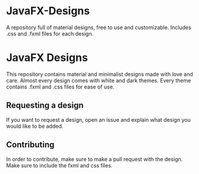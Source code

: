 # JavaFX-Designs
A repository full of material designs, free to use and customizable. Includes .css and .fxml files for each design.

# JavaFX Designs
This repository contains material and minimalist designs made with love and care. Almost every design comes with white and dark themes. Every theme contains .fxml and .css files for ease of use.

## Requesting a design

If you want to request a design, open an issue and explain what design you would like to be added.

## Contributing
In order to contribute, make sure to make a pull request with the design. Make sure to include the fxml and css files.
